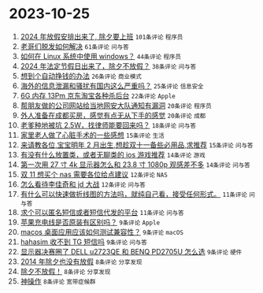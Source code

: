 # 2023-10-25

1. [2024 年放假安排出来了, 除夕要上班](https://www.v2ex.com/t/985160) `101条评论` `程序员`
1. [老哥们脱发如何解决](https://www.v2ex.com/t/985117) `61条评论` `问与答`
1. [如何在 Linux 系统中使用 windows？](https://www.v2ex.com/t/985127) `44条评论` `程序员`
1. [2024 年法定节假日出来了，除夕不放假？](https://www.v2ex.com/t/985147) `38条评论` `问与答`
1. [想到个自动挣钱的办法](https://www.v2ex.com/t/985123) `26条评论` `商业模式`
1. [海外的信息泄漏和骚扰有国内这么严重吗？](https://www.v2ex.com/t/985166) `25条评论` `信息安全`
1. [6G 内存 13Pm 京东淘宝各种杀后台](https://www.v2ex.com/t/985143) `22条评论` `Apple`
1. [帮朋友做的公司网站给当地网安大队通知有漏洞](https://www.v2ex.com/t/985121) `20条评论` `程序员`
1. [外人准备在成都买房，感觉有点无从下手的感觉](https://www.v2ex.com/t/985116) `20条评论` `成都`
1. [老爹种地被坑 2.5W，找律师能要回来吗？](https://www.v2ex.com/t/985168) `18条评论` `问与答`
1. [家里老人做了心脏手术的一些感想](https://www.v2ex.com/t/985149) `15条评论` `生活`
1. [来请教各位,宝宝明年 2 月出生,想趁双十一备些必用品,求推荐](https://www.v2ex.com/t/985130) `15条评论` `问与答`
1. [有没有什么放置类，或者无聊类的 ios 游戏推荐](https://www.v2ex.com/t/985157) `14条评论` `游戏`
1. [第一次用 27 寸 4k 显示器怎么和 23.8 寸 1080p 观感差不多](https://www.v2ex.com/t/985120) `14条评论` `问与答`
1. [双 11 想买个 nas 需要各位给点建议](https://www.v2ex.com/t/985176) `12条评论` `NAS`
1. [怎么看待李佳奇和 jd 大战](https://www.v2ex.com/t/985153) `12条评论` `问与答`
1. [有什么可以快速做折线图的方法吗，就纯自己看，接受任何形式。](https://www.v2ex.com/t/985129) `11条评论` `问与答`
1. [求个可以匿名短信或者短信代发的平台](https://www.v2ex.com/t/985119) `11条评论` `问与答`
1. [苹果充电线是否原装有区别吗？](https://www.v2ex.com/t/985152) `9条评论` `Apple`
1. [macos 桌面应用应该如何测试兼容性？](https://www.v2ex.com/t/985141) `9条评论` `macOS`
1. [hahasim 收不到 TG 短信吗](https://www.v2ex.com/t/985134) `9条评论` `问与答`
1. [显示器决赛圈了 DELL u2723QE 和 BENQ PD2705U 怎么选](https://www.v2ex.com/t/985133) `9条评论` `硬件`
1. [2014 年除夕也没有放假](https://www.v2ex.com/t/985178) `8条评论` `分享发现`
1. [除夕不放假！](https://www.v2ex.com/t/985151) `8条评论` `分享发现`
1. [神操作](https://www.v2ex.com/t/985144) `8条评论` `宽带症候群`
